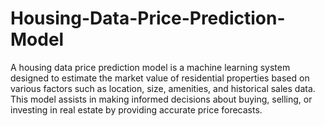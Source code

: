 # Housing-Data-Price-Prediction-Model
A housing data price prediction model is a machine learning system designed to estimate the market value of residential properties based on various factors such as location, size, amenities, and historical sales data. This model assists in making informed decisions about buying, selling, or investing in real estate by providing accurate price forecasts.

